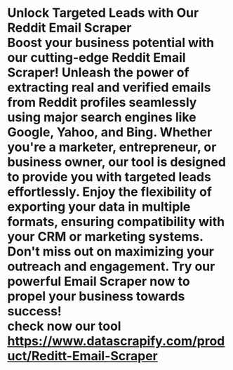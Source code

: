# Unlock Targeted Leads with Our Reddit Email Scraper <br/>Boost your business potential with our cutting-edge Reddit Email Scraper! Unleash the power of extracting real and verified emails from Reddit profiles seamlessly using major search engines like Google, Yahoo, and Bing. Whether you're a marketer, entrepreneur, or business owner, our tool is designed to provide you with targeted leads effortlessly. Enjoy the flexibility of exporting your data in multiple formats, ensuring compatibility with your CRM or marketing systems. Don't miss out on maximizing your outreach and engagement. Try our powerful Email Scraper now to propel your business towards success!<br/> check now our tool <br/> https://www.datascrapify.com/product/Reditt-Email-Scraper

